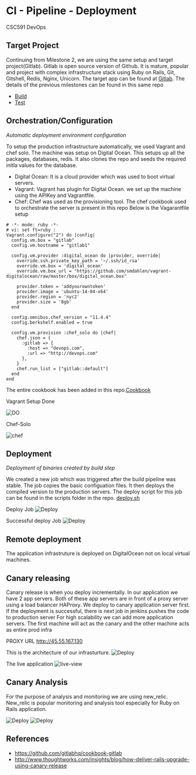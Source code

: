 # CI - Pipeline - Deployment

CSC591 DevOps

## Target Project
Continuing from Milestone 2, we are using the same setup and target project(Gitlab). Gitlab is open source version of Github. It is mature, popular and project with complex infrastructure stack using Ruby on Rails, Git, Gitshell, Redis, Nginx, Unicorn. The target app can be found at [Gitlab](http://github.com/yatish27/gitlabhq).
The details of the previous milestones can be found in this same repo
- [Build](https://github.com/yatish27/CSC591-DevOps-Project/blob/master/docs/Build.md)
- [Test](https://github.com/yatish27/CSC591-DevOps-Project/blob/master/docs/Test.md)

## Orchestration/Configuration

*Automatic deployment environment configuration*

To setup the production infrastructure automatically, we used Vagrant and chef solo. The machine was setup on Digital Ocean. This setups up all the packages, databases, redis. It also clones the repo and seeds the required initla values for the database.
* Digital Ocean: It is a cloud provider which was used to boot virtual servers.
* Vagrant: Vagrant has plugin for Digital Ocean. we set up the machine using the APIKey and Vagrantfile.
* Chef: Chef was used as the provisioning tool. The chef cookbook used to orchestrate the server is present in this repo
Below is the Vagarantfile setup
```
# -*- mode: ruby -*-
# vi: set ft=ruby :
Vagrant.configure("2") do |config|
  config.vm.box = "gitlab"
  config.vm.hostname = "gitlab1"

  config.vm.provider :digital_ocean do |provider, override|
    override.ssh.private_key_path = '~/.ssh/id_rsa'
    override.vm.box = 'digital_ocean'
    override.vm.box_url = "https://github.com/smdahlen/vagrant-digitalocean/raw/master/box/digital_ocean.box"

    provider.token = 'addyourowntoken'
    provider.image = 'ubuntu-14-04-x64'
    provider.region = 'nyc2'
    provider.size = '8gb'
  end

  config.omnibus.chef_version = "11.4.4"
  config.berkshelf.enabled = true

  config.vm.provision :chef_solo do |chef|
    chef.json = {
      :gitlab => {
        :host => "devops.com",
        :url => "http://devops.com"
      },
    }
    chef.run_list = ["gitlab::default"]
  end
end

```

The entire cookbook has been added in this repo.[Cookbook]()

Vagrant Setup Done

![DO](./../imgs/digitaloceon-server.png)

Chef-Solo

![chef](./../imgs/chef-setup.png)

## Deployment
*Deployment of binaries created by build step*

We created a new job which was triggered after the build pipeline was stable. The job copies the basic configuation files. It then deploys the compiled version to the production servers. The deploy script for this job can be found in the scripts folder in the repo. [deploy.sh](./scripts/deploy.sh)

Deploy Job
![Deploy](./../imgs/deploy-job.png)

Successful deploy Job
![Deploy](./../imgs/deploy.png)

## Remote deployment
The application infrastruture is deployed on DigitalOcean not on local virtual machines.

## Canary releasing

Canary release is when you deploy incrementally. In our application we have 2 app servers. Both of these app servers are in front of a proxy server using a load balancer HAProxy.
We deploy to canary application server first. If the deployment is successful, there is next job in jenkins pushes the code to production server 
For high scalability we can add more application servers. The first machine will act as the canary and the other machine acts as entire prod infra

PROXY URL http://45.55.167.130

This is the architecture of our infrasturture.
![Deploy](./../imgs/canary.png)

The live application 
![live-view](./../imgs/live-view.png)

## Canary Analysis
For the purpose of analysis and monitoring we are using new_relic. New_relic is popular monitoring and analysis tool especially for Ruby on Rails application.

![Deploy](./../imgs/new_relic_1.png)
![Deploy](./../imgs/new_relic_2.png)

## References

- https://github.com/gitlabhq/cookbook-gitlab
- http://www.thoughtworks.com/insights/blog/how-deliver-rails-upgrade-using-canary-release
